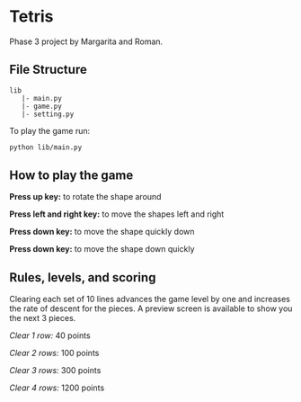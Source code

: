 # Tetris

Phase 3 project by Margarita and Roman.

## File Structure

```
lib
   |- main.py
   |- game.py
   |- setting.py
```

To play the game  run:
```bash
python lib/main.py
```

## How to play the game
**Press up key:** to rotate the shape around

**Press left and right key:** to move the shapes left and right

**Press down key:** to move the shape quickly down 

**Press down key:** to move the shape down quickly 


## Rules, levels, and scoring
Clearing each set of 10 lines advances the game level by one and increases the rate of descent for the pieces. A preview screen is available to show you the next 3 pieces.

_Clear 1 row:_ 40 points

_Clear 2 rows:_ 100 points

_Clear 3 rows:_ 300 points

_Clear 4 rows:_ 1200 points